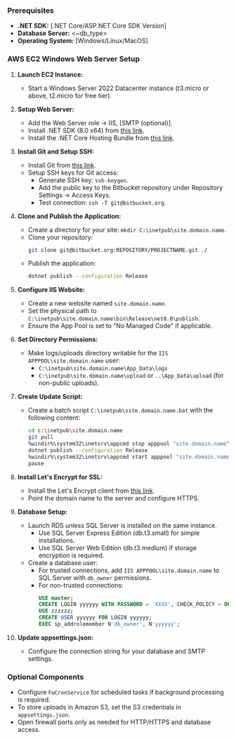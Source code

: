 ### Prerequisites
- **.NET SDK:** [.NET Core/ASP.NET Core SDK Version]
- **Database Server:** <~db_type>
- **Operating System:** [Windows/Linux/MacOS]

### AWS EC2 Windows Web Server Setup
1. **Launch EC2 Instance:**
   - Start a Windows Server 2022 Datacenter instance (t3.micro or above, t2.micro for free tier).

2. **Setup Web Server:**
   - Add the Web Server role -> IIS, [SMTP (optional)].
   - Install .NET SDK (8.0 x64) from [this link](https://aka.ms/dotnet-download).
   - Install the .NET Core Hosting Bundle from [this link](https://dotnet.microsoft.com/permalink/dotnetcore-current-windows-runtime-bundle-installer).

3. **Install Git and Setup SSH:**
   - Install Git from [this link](https://git-scm.com/download/win).
   - Setup SSH keys for Git access:
     - Generate SSH key: `ssh-keygen`.
     - Add the public key to the Bitbucket repository under Repository Settings -> Access Keys.
     - Test connection: `ssh -T git@bitbucket.org`.

4. **Clone and Publish the Application:**
   - Create a directory for your site: `mkdir C:\inetpub\site.domain.name`.
   - Clone your repository: 
     ```bash
     git clone git@bitbucket.org:REPOSITORY/PROJECTNAME.git ./
     ```
   - Publish the application:
     ```bash
     dotnet publish --configuration Release
     ```

5. **Configure IIS Website:**
   - Create a new website named `site.domain.name`.
   - Set the physical path to `C:\inetpub\site.domain.name\bin\Release\net8.0\publish`.
   - Ensure the App Pool is set to "No Managed Code" if applicable.

6. **Set Directory Permissions:**
   - Make logs/uploads directory writable for the `IIS APPPOOL\site.domain.name` user:
     - `C:\inetpub\site.domain.name\App_Data\logs`
     - `C:\inetpub\site.domain.name\upload` or `..\App_Data\upload` (for non-public uploads).

7. **Create Update Script:**
   - Create a batch script `C:\inetpub\site.domain.name.bat` with the following content:
     ```bash
     cd c:\inetpub\site.domain.name
     git pull
     %windir%\system32\inetsrv\appcmd stop apppool "site.domain.name"
     dotnet publish --configuration Release
     %windir%\system32\inetsrv\appcmd start apppool "site.domain.name"
     pause
     ```

8. **Install Let's Encrypt for SSL:**
   - Install the Let's Encrypt client from [this link](https://www.win-acme.com/).
   - Point the domain name to the server and configure HTTPS.

9. **Database Setup:**
   - Launch RDS unless SQL Server is installed on the same instance.
     - Use SQL Server Express Edition (db.t3.small) for simple installations.
     - Use SQL Server Web Edition (db.t3.medium) if storage encryption is required.
   - Create a database user:
     - For trusted connections, add `IIS APPPOOL\site.domain.name` to SQL Server with `db_owner` permissions.
     - For non-trusted connections:
       ```sql
       USE master;
       CREATE LOGIN yyyyyy WITH PASSWORD = 'XXXX', CHECK_POLICY = OFF, CHECK_EXPIRATION = OFF;
       USE zzzzzz;
       CREATE USER yyyyyy FOR LOGIN yyyyyy;
       EXEC sp_addrolemember N'db_owner', N'yyyyyy';
       ```

10. **Update appsettings.json:**
    - Configure the connection string for your database and SMTP settings.

### Optional Components

- Configure `FwCronService` for scheduled tasks if background processing is required.
- To store uploads in Amazon S3, set the S3 credentials in `appsettings.json`.
- Open firewall ports only as needed for HTTP/HTTPS and database access.


